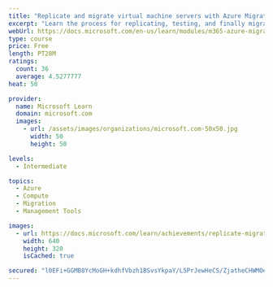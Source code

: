```yaml
---
title: "Replicate and migrate virtual machine servers with Azure Migrate"
excerpt: "Learn the process for replicating, testing, and finally migrating your virtual machines into production."
webUrl: https://docs.microsoft.com/en-us/learn/modules/m365-azure-migrate-replicate-virtual-servers/
type: course
price: Free
length: PT28M
ratings:
  count: 36
  average: 4.5277777
heat: 50

provider:
  name: Microsoft Learn
  domain: microsoft.com
  images:
    - url: /assets/images/organizations/microsoft.com-50x50.jpg
      width: 50
      height: 50

levels:
  - Intermediate

topics:
  - Azure
  - Compute
  - Migration
  - Management Tools

images:
  - url: https://docs.microsoft.com/learn/achievements/replicate-migrate-virtual-machine-servers-social.png
    width: 640
    height: 320
    isCached: true

secured: "l0EFi+GGMB8YcMoGH+kdhfVbzh1BSvsYkpaY/L5PrJewHeCS/ZjatheCHWMOeW+eHdtjIS6FVDD2TcLZlrhIJN48ptF77cjeRSjiZLolUezGHykp99eYffY4Dh5QUa5VWqLrVh94pG34DZ+HbehlxexNvB1z4ABZDEq1oLZkPK3jors7nYg49R5cgb+HFZz7vIo7cTz0MibSwvIyj1Vv4GyvITxftI/aSwvTPQY/9T+W4/Bdv3V3dAhSvck0a7ehuJEFSqBWSDe4u48MWkkQ7mTvAtn0AteS3wHiCj7gK97O+rzJk3t4HWtU9IKemBLSNTOO//mh/KamXFwpMf45o+J+NvJH1oIbtZDqcaKto3pgd/f7lS7h6+eAjqooWb8AHlyyQDVAKcFDHt2gnKsXXrQfVF1tvZIK/KNMiYSNEsc=;GGuQaMRsAcPR9Js37DhFug=="
---
```


